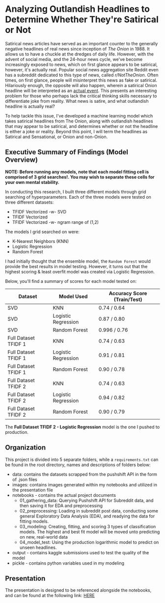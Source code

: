 # Analyzing Outlandish Headlines to Determine Whether They're Satirical or Not

Satirical news articles have served as an important counter to the generally negative headlines of real news since inception of *The Onion* in 1988. It allows us to have a chuckle at the dredges of daily life. However, with the advent of social media, and the 24-hour news cycle, we've become increasingly exposed to news, which on first glance appears to be satirical, however, it's actually real. Popular social news aggregation site Reddit even has a subreddit dedicated to this type of news, called *r/NotTheOnion*. Often times, on first glance, people will misinterpret this news as fake or satirical. Hilariously enough, the opposite will also happen, wherein a satirical Onion headline will be interpreted as an [actual event](https://www.reddit.com/r/AteTheOnion/). This presents an interesting problem for those who perhaps lack the critical thinking skills necessary to differentiate joke from reality. What news is satire, and what outlandish headline is actually real? 

To help tackle this issue, I've developed a machine learning model which takes satirical headlines from The Onion, along with outlandish headlines that may appear to be satirical, and determines whether or not the headline is either a joke or reality. Beyond this point, I will term the headlines as Satirical and Sensational, or Onion and non-Onion.

## Executive Summary of Findings (Model Overview)

**NOTE: Before running any models, note that each model fitting cell is comprised of 3 grid searches!. You may wish to separate these cells for your own mental stability.**

In conducting this research, I built three different models through grid searching of hyperparameters. Each of the three models were tested on three different datasets:

- TFIDF Vectorized -w- SVD
- TFIDF Vectorized
- TFIDF Vectorized -w- ngram range of (1,2)

The models I grid searched on were:

- K-Nearest Neighbors (KNN)
- Logistic Regression
- Random Forest

I had initially thought that the ensemble model, the `Random Forest` would provide the best results in model testing. However, it turns out that the highest scoring & least overfit model was created via Logistic Regression.

Below, you'll find a summary of scores for each model tested on:

|Dataset | Model Used |Accuracy Score (Train/Test)|
|----|---|----|
|SVD| KNN | 0.74 / 0.64| 
| SVD| Logistic Regression| 0.87 / 0.80|
| SVD |Random Forest | 0.996 / 0.76 |
| Full Dataset TFIDF 1| KNN | 0.74 / 0.63|
| Full Dataset TFIDF 1 | Logistic Regression| 0.91 / 0.81
|Full Dataset TFIDF 1 | Random Forest| 0.90 / 0.78
| Full Dataset TFIDF 2| KNN |0.74 / 0.63|
|Full Dataset TFIDF 2 | Logistic Regression| 0.94 / 0.82|
|Full Dataset TFIDF 2| Random Forest| 0.90 / 0.79

The **Full Dataset TFIDF 2 - Logistic Regression** model is the one I pushed to production. 

## Organization

This project is divided into 5 separate folders, while a `requirements.txt` can be found in the root directory, names and descriptions of folders below:

- data: contains the datasets scrapped from the pushshift API in the form of .json files 
- images: contains images generated within my notebooks and utilized in the presentation file
- notebooks - contains the actual project documents
  - 01_gathering_data: Querying Pushshift API for Subreddit data, and then saving it for EDA and preprocessing
  - 02_preprocessing: Loading in subreddit post data, conducting some general Exploratory Data Analysis (EDA), and readying the data for fitting models.
  - 03_modeling: Creating, fitting, and scoring 3 types of classification models. The highest and best fit model will be moved unto predicting on new, real-world data
  - 04_model_test: Using the production logarithmic model to predict on unseen headlines.
- output - contains kaggle submissions used to test the quality of the model
- pickle - contains python variables used in my modeling

## Presentation

The presentation is designed to be referenced alongside the notebooks, and can be found at the following link: [HERE](https://docs.google.com/presentation/d/1nEYjhchUErCDQR8fqr9AunZtu1Rai8-R14BtKmHf9_Q/edit?usp=sharing)
